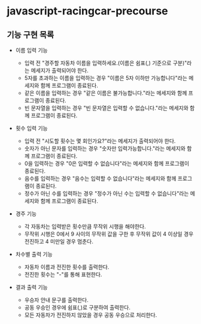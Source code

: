 # javascript-racingcar-precourse

## 기능 구현 목록

- 이름 입력 기능

  - 입력 전 "경주할 자동차 이름을 입력하세요.(이름은 쉼표(,) 기준으로 구분)"라는 메세지가 출력되어야 한다.
  - 5자를 초과하는 이름을 입력하는 경우 "이름은 5자 이하만 가능합니다"라는 메세지와 함께 프로그램이 종료된다.
  - 같은 이름을 입력하는 경우 "같은 이름은 불가능합니다."라는 메세지와 함께 프로그램이 종료된다.
  - 빈 문자열을 입력하는 경우 "빈 문자열은 입력할 수 없습니다."라는 메세지와 함께 프로그램이 종료된다.

- 횟수 입력 기능

  - 입력 전 "시도할 횟수는 몇 회인가요?"라는 메세지가 출력되어야 한다.
  - 숫자가 아닌 문자를 입력하는 경우 "숫자만 입력가능합니다."라는 메세지와 함께 프로그램이 종료된다.
  - 0을 입력하는 경우 "0은 입력할 수 없습니다"라는 메세지와 함께 프로그램이 종료된다.
  - 음수를 입력하는 경우 "음수는 입력할 수 없습니다"라는 메세지와 함께 프로그램이 종료된다.
  - 정수가 아닌 수를 입력하는 경우 "정수가 아닌 수는 입력할 수 없습니다"라는 메세지와 함께 프로그램이 종료된다.

- 경주 기능

  - 각 자동차는 입력받은 횟수만큼 무작위 시행을 해야한다.
  - 무작위 시행은 0에서 9 사이의 무작위 값을 구한 후 무작위 값이 4 이상일 경우 전진하고 4 미만일 경우 멈춘다.

- 차수별 출력 기능

  - 자동차 이름과 전진한 횟수를 출력한다.
  - 전진한 횟수는 "-"를 통해 표현한다.

- 결과 출력 기능

  - 우승자 안내 문구를 출력한다.
  - 공동 우승인 경우에 쉼표(,)로 구분하여 출력한다.
  - 모든 자동차가 전진하지 않았을 경우 공동 우승으로 처리한다.
